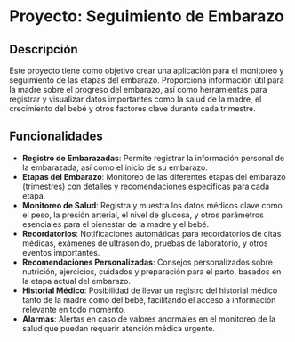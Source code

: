 # Proyecto: Seguimiento de Embarazo

## Descripción

Este proyecto tiene como objetivo crear una aplicación para el monitoreo y seguimiento de las etapas del embarazo. Proporciona información útil para la madre sobre el progreso del embarazo, así como herramientas para registrar y visualizar datos importantes como la salud de la madre, el crecimiento del bebé y otros factores clave durante cada trimestre.

## Funcionalidades

- **Registro de Embarazadas**: Permite registrar la información personal de la embarazada, así como el inicio de su embarazo.
- **Etapas del Embarazo**: Monitoreo de las diferentes etapas del embarazo (trimestres) con detalles y recomendaciones específicas para cada etapa.
- **Monitoreo de Salud**: Registra y muestra los datos médicos clave como el peso, la presión arterial, el nivel de glucosa, y otros parámetros esenciales para el bienestar de la madre y el bebé.
- **Recordatorios**: Notificaciones automáticas para recordatorios de citas médicas, exámenes de ultrasonido, pruebas de laboratorio, y otros eventos importantes.
- **Recomendaciones Personalizadas**: Consejos personalizados sobre nutrición, ejercicios, cuidados y preparación para el parto, basados en la etapa actual del embarazo.
- **Historial Médico**: Posibilidad de llevar un registro del historial médico tanto de la madre como del bebé, facilitando el acceso a información relevante en todo momento.
- **Alarmas**: Alertas en caso de valores anormales en el monitoreo de la salud que puedan requerir atención médica urgente.
